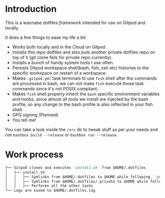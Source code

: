 # Introduction

This is a wannabe dotfiles _framework_ intended for use on Gitpod and locally.

It does a few things to ease my life a bit:

- Works both locally and in the Cloud on Gitpod
- Installs this repo dotfiles and also puts another private dotfiles repo on top of it (git clone fails for private repo currently).
- Installs a bunch of handy system tools I use often.
- Persists Gitpod workspace shell(bash, fish, zsh etc) histories to the specific workspace on restart of a workspace.
- Makes `.gitpod.yml` task terminals to use `fish` shell after the commands are processed in bash, we can not make `fish` execute those task commands since it's not POSIX compliant.
- Makes `fish` shell properly inherit the `bash` specific environment variables and hooks, since almost all tools we install are injected by the bash profile, so any change to the bash profile is also reflected in your fish shell.
- GPG signing (Planned)
- You tell me!

You can take a look inside the `/src` dir to tweak stuff as per your needs and run `bashbox build --release` or `bashbox run --release`.

# Work process
```markdown
├── Gitpod clones and executes `install.sh` from $HOME/.dotfiles
│   ├── install.sh
│   │   ├── Symlinks from $HOME/.dotfiles to $HOME while following `.dotfilesignore`
│   │   ├── Symlinks from $HOME/.dotfiles/.private to $HOME while following `.dotfilesignore`
│   │   ├── Performs all the other tasks
└── Logs are saved to $HOME/.dotfiles.log
```